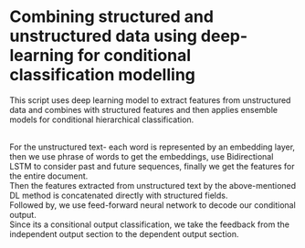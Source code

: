 # Combining structured and unstructured data using deep-learning for conditional classification modelling
This script uses deep learning model to extract features from unstructured data and combines with structured features and then applies ensemble models for conditional hierarchical classification.

<br>
For the unstructured text- each word is represented by an embedding layer, then we use phrase of words to get the embeddings, use Bidirectional LSTM to consider past and future sequences, finally we get the features for the entire document.
<br>
Then the features extracted from unstructured text by the above-mentioned DL method is concatenated directly with structured fields.
<br>
Followed by, we use feed-forward neural network to decode our conditional output.
<br>
Since its a consitional output classification, we take the feedback from the independent output section to the dependent output section.
